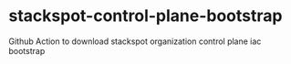 # stackspot-control-plane-bootstrap
Github Action to download stackspot organization control plane iac bootstrap
